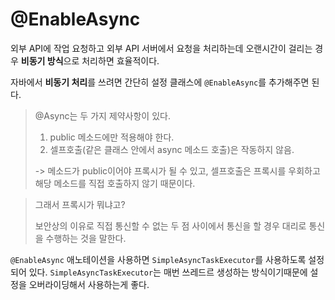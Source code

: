 # @EnableAsync



외부 API에 작업 요청하고 외부 API 서버에서 요청을 처리하는데 오랜시간이 걸리는 경우 **비동기 방식**으로 처리하면 효율적이다.



자바에서 **비동기 처리**를 쓰려면 간단히 설정 클래스에 `@EnableAsync`를 추가해주면 된다.

> @Async는 두 가지 제약사항이 있다.
>
> 1. public 메소드에만 적용해야 한다.
> 2. 셀프호출(같은 클래스 안에서 async 메소드 호출)은 작동하지 않음.
>
> -> 메소드가 public이어야 프록시가 될 수 있고, 셀프호출은 프록시를 우회하고 해당 메소드를 직접 호출하지 않기 때문이다.

> 그래서 프록시가 뭐냐고?
>
> 보안상의 이유로 직접 통신할 수 없는 두 점 사이에서 통신을 할 경우 대리로 통신을 수행하는 것을 말한다.



`@EnableAsync` 애노테이션을 사용하면 `SimpleAsyncTaskExecutor`를 사용하도록 설정되어 있다. `SimpleAsyncTaskExecutor`는 매번 쓰레드르 생성하는 방식이기때문에 설정을 오버라이딩해서 사용하는게 좋다.